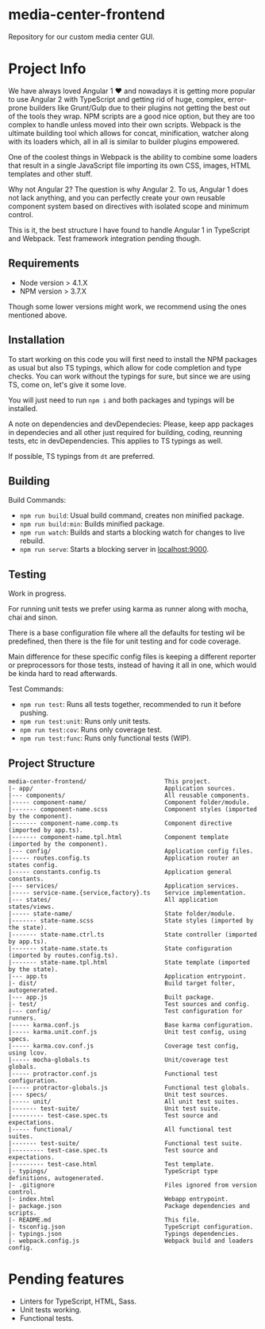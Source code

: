 # media-center-frontend

Repository for our custom media center GUI.

# Project Info

We have always loved Angular 1 ♥ and nowadays it is getting more popular to use
Angular 2 with TypeScript and getting rid of huge, complex, error-prone builders
like Grunt/Gulp due to their plugins not getting the best out of the tools they
wrap. NPM scripts are a good nice option, but they are too complex to handle
unless moved into their own scripts. Webpack is the ultimate building tool which
allows for concat, minification, watcher along with its loaders which, all in all
is similar to builder plugins empowered.

One of the coolest things in Webpack is the ability to combine some loaders that
result in a single JavaScript file importing its own CSS, images, HTML templates
and other stuff.

Why not Angular 2? The question is why Angular 2. To us, Angular 1 does not lack
anything, and you can perfectly create your own reusable component system based
on directives with isolated scope and minimum control.

This is it, the best structure I have found to handle Angular 1 in TypeScript and
Webpack. Test framework integration pending though.

## Requirements

- Node version > 4.1.X
- NPM version > 3.7.X

Though some lower versions might work, we recommend using the ones mentioned above.

## Installation

To start working on this code you will first need to install the NPM packages as
usual but also TS typings, which allow for code completion and type checks.
You can work without the typings for sure, but since we are using TS, come on,
let's give it some love.

You will just need to run `npm i` and both packages and typings will be installed.

A note on dependencies and devDependecies:
Please, keep app packages in dependecies and all other just required for building,
coding, reunning tests, etc in devDependencies.
This applies to TS typings as well.

If possible, TS typings from `dt` are preferred.

## Building

Build Commands:

- `npm run build`: Usual build command, creates non minified package.
- `npm run build:min`: Builds minified package.
- `npm run watch`: Builds and starts a blocking watch for changes to live rebuild.
- `npm run serve`: Starts a blocking server in [localhost:9000](http://localhost:9000).

## Testing

Work in progress.

For running unit tests we prefer using karma as runner along with mocha,
chai and sinon.

There is a base configuration file where all the defaults for testing wil be
predefined, then there is the file for unit testing and for code coverage.

Main difference for these specific config files is keeping a different reporter
or preprocessors for those tests, instead of having it all in one, which would
be kinda hard to read afterwards.

Test Commands:

- `npm run test`: Runs all tests together, recommended to run it before pushing.
- `npm run test:unit`: Runs only unit tests.
- `npm run test:cov`: Runs only coverage test.
- `npm run test:func`: Runs only functional tests (WIP).

## Project Structure

```
media-center-frontend/                      This project.
|- app/                                     Application sources.
|--- components/                            All reusable components.
|----- component-name/                      Component folder/module.
|------- component-name.scss                Component styles (imported by the component).
|------- component-name.comp.ts             Component directive (imported by app.ts).
|------- component-name.tpl.html            Component template (imported by the component).
|--- config/                                Application config files.
|----- routes.config.ts                     Application router an states config.
|----- constants.config.ts                  Application general constants.
|--- services/                              Application services.
|----- service-name.{service,factory}.ts    Service implementation.
|--- states/                                All application states/views.
|----- state-name/                          State folder/module.
|------- state-name.scss                    State styles (imported by the state).
|------- state-name.ctrl.ts                 State controller (imported by app.ts).
|------- state-name.state.ts                State configuration (imported by routes.config.ts).
|------- state-name.tpl.html                State template (imported by the state).
|--- app.ts                                 Application entrypoint.
|- dist/                                    Build target folter, autogenerated.
|--- app.js                                 Built package.
|- test/                                    Test sources and config.
|--- config/                                Test configuration for runners.
|----- karma.conf.js                        Base karma configuration.
|----- karma.unit.conf.js                   Unit test config, using specs.
|----- karma.cov.conf.js                    Coverage test config, using lcov.
|----- mocha-globals.ts                     Unit/coverage test globals.
|----- protractor.conf.js                   Functional test configuration.
|----- protractor-globals.js                Functional test globals.
|--- specs/                                 Unit test sources.
|----- unit/                                All unit test suites.
|------- test-suite/                        Unit test suite.
|--------- test-case.spec.ts                Test source and expectations.
|----- functional/                          All functional test suites.
|------- test-suite/                        Functional test suite.
|--------- test-case.spec.ts                Test source and expectations.
|--------- test-case.html                   Test template.
|- typings/                                 TypeScript type definitions, autogenerated.
|- .gitignore                               Files ignored from version control.
|- index.html                               Webapp entrypoint.
|- package.json                             Package dependencies and scripts.
|- README.md                                This file.
|- tsconfig.json                            TypeScript configuration.
|- typings.json                             Typings dependencies.
|- webpack.config.js                        Webpack build and loaders config.
```

# Pending features

- Linters for TypeScript, HTML, Sass.
- Unit tests working.
- Functional tests.
